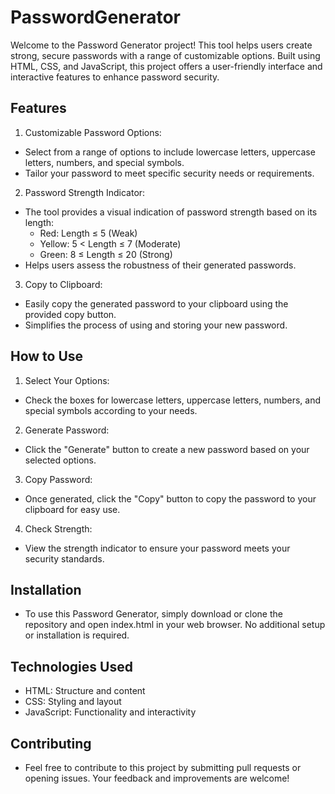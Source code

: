 # PasswordGenerator

Welcome to the Password Generator project! This tool helps users create strong, secure passwords with a range of customizable options. Built using HTML, CSS, and JavaScript, this project offers a user-friendly interface and interactive features to enhance password security.

## Features
1. Customizable Password Options:
  - Select from a range of options to include lowercase letters, uppercase letters, numbers, and special symbols.
  - Tailor your password to meet specific security needs or requirements.

2. Password Strength Indicator:
  - The tool provides a visual indication of password strength based on its length:
    - Red: Length ≤ 5 (Weak)
    - Yellow: 5 < Length ≤ 7 (Moderate)
    - Green: 8 ≤ Length ≤ 20 (Strong)
  - Helps users assess the robustness of their generated passwords.

3. Copy to Clipboard:
  - Easily copy the generated password to your clipboard using the provided copy button.
  - Simplifies the process of using and storing your new password.

## How to Use

1. Select Your Options:
  - Check the boxes for lowercase letters, uppercase letters, numbers, and special symbols according to your needs.


2. Generate Password:
  - Click the "Generate" button to create a new password based on your selected options.

3. Copy Password:
  - Once generated, click the "Copy" button to copy the password to your clipboard for easy use.

4. Check Strength:
  - View the strength indicator to ensure your password meets your security standards.

## Installation

  - To use this Password Generator, simply download or clone the repository and open index.html in your web browser. No additional setup or installation is required.

## Technologies Used
  - HTML: Structure and content
  - CSS: Styling and layout
  - JavaScript: Functionality and interactivity

## Contributing
  - Feel free to contribute to this project by submitting pull requests or opening issues. Your feedback and improvements are welcome!
